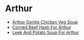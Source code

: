 # Arthur

- [Arthur Gentle Chicken Veg Soup](arthur-gentle-chicken-veg-soup.md)
- [Corned Beef Hash For Arthur](corned-beef-hash-for-arthur.md)
- [Leek And Potato Soup For Arthur](leek-and-potato-soup-for-arthur.md)
